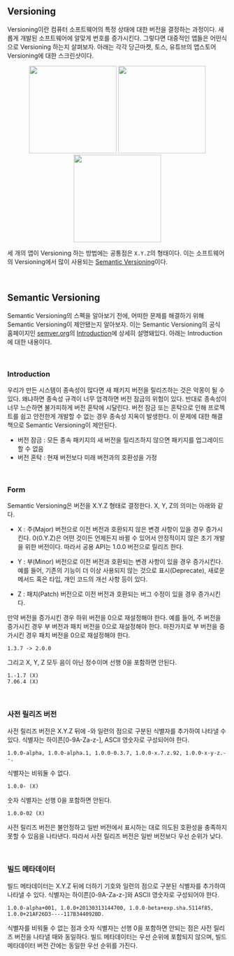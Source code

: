 ## Versioning

Versioning이란 컴퓨터 소프트웨어의 특정 상태에 대한 버전을 결정하는 과정이다. 새롭게 개발된 소프트웨어에 알맞게 번호를 증가시킨다. 그렇다면 대중적인 앱들은 어떤식으로 Versioning 하는지 살펴보자. 아래는 각각 당근마켓, 토스, 유튜브의 앱스토어 Versioning에 대한 스크린샷이다.

<p align="center">
<img src="https://user-images.githubusercontent.com/61190690/222315433-8534b1c1-2ed6-4987-aab2-50d4de63887d.PNG" width="200"> <img src="https://user-images.githubusercontent.com/61190690/222315445-95c3eb80-9afd-45fe-8b2b-c2ad3e174554.PNG" width="200"> <img src="https://user-images.githubusercontent.com/61190690/222315456-da33ac9a-3e76-4722-a818-b6b9bf5a5db3.PNG" width="200">
</p>

세 개의 앱이 Versioning 하는 방법에는 공통점은 `X.Y.Z`의 형태이다. 이는 소프트웨어의 Versioning에서 많이 사용되는 [Semantic Versioning](https://semver.org/)이다.

&nbsp;
## Semantic Versioning

Semantic Versioning의 스펙을 알아보기 전에, 어떠한 문제를 해결하기 위해 Semantic Versioning이 제안됐는지 알아보자. 이는 Semantic Versioning의 공식 홈페이지인 [semver.org](https://semver.org/)의 [Introduction](https://semver.org/#introduction:~:text=%EC%82%AC%EC%9A%A9%ED%95%A0%20%EC%88%98%20%EC%9E%88%EC%8A%B5%EB%8B%88%EB%8B%A4.-,%EC%86%8C%EA%B0%9C,-%EC%86%8C%ED%94%84%ED%8A%B8%EC%9B%A8%EC%96%B4%20%EA%B4%80%EB%A6%AC%EC%9D%98%20%EC%84%B8%EA%B3%84%EC%97%90%EB%8A%94)에 상세히 설명돼있다. 아래는 Introduction에 대한 내용이다.

&nbsp;
### Introduction

우리가 만든 시스템이 종속성이 많다면 새 패키지 버전을 릴리즈하는 것은 악몽이 될 수 있다. 왜냐하면 종속성 규격이 너무 엄격하면 버전 잠금의 위험이 있다. 반대로 종속성이 너무 느슨하면 불가피하게 버전 혼탁에 시달린다. 버전 잠금 또는 혼탁으로 인해 프로젝트를 쉽고 안전한게 개발할 수 없는 경우 종속성 지옥이 발생한다. 이 문제에 대한 해결책으로 Semantic Versioning이 제안된다.

- 버전 잠금 : 모든 종속 패키지의 새 버전을 릴리즈하지 않으면 패키지를 업그레이드 할 수 없음
- 버전 혼탁 : 현재 버전보다 미래 버전과의 호환성을 가정

&nbsp;
### Form

Semantic Versioning은 버전을 X.Y.Z 형태로 결정한다. X, Y, Z의 의미는 아래와 같다.

- X : 주(Major) 버전으로 이전 버전과 호환되지 않은 변경 사항이 있을 경우 증가시킨다. 0(0.Y.Z)은 어떤 것이든 언제든지 바뀔 수 있어서 안정적이지 않은 초기 개발을 위한 버전이다. 따라서 공용 API는 1.0.0 버전으로 릴리즈 한다.

- Y : 부(Minor) 버전으로 이전 버전과 호환되는 변경 사항이 있을 경우 증가시킨다. 예를 들어, 기존의 기능이 더 이상 사용되지 않는 것으로 표시(Deprecate), 새로운 메서드 혹은 타입, 개인 코드의 개선 사항 등이 있다.

- Z : 패치(Patch) 버전으로 이전 버전과 호환되는 버그 수정이 있을 경우 증가시킨다.

만약 버전을 증가시킨 경우 하위 버전을 0으로 재설정해야 한다. 예를 들어, 주 버전을 증가시킨 경우 부 버전과 패치 버전을 0으로 재설정해야 한다. 마찬가지로 부 버전을 증가시킨 경우 패치 버전을 0으로 재설정해야 한다.

```
1.3.7 -> 2.0.0
```

그리고 X, Y, Z 모두 음이 아닌 정수이며 선행 0을 포함하면 안된다.

```
1.-1.7 (X)
7.06.4 (X)
```

&nbsp;
### 사전 릴리즈 버전

사전 릴리즈 버전은 X.Y.Z 뒤에 -와 일련의 점으로 구분된 식별자를 추가하여 나타낼 수 있다. 식별자는 하이픈[0-9A-Za-z-], ASCII 영숫자로 구성되어야 한다.

```
1.0.0-alpha, 1.0.0-alpha.1, 1.0.0-0.3.7, 1.0.0-x.7.z.92, 1.0.0-x-y-z.--.
```

식별자는 비워둘 수 없다.

```
1.0.0- (X)
```

숫자 식별자는 선행 0을 포함하면 안된다.

```
1.0.0-02 (X)
```

사전 릴리즈 버전은 불안정하고 일반 버전에서 표시하는 대로 의도된 호환성을 충족하지 못할 수 있음을 나타낸다. 따라서 사전 릴리즈 버전은 일반 버전보다 우선 순위가 낮다.

&nbsp;
### 빌드 메타데이터

빌드 메타데이터는 X.Y.Z 뒤에 더하기 기호와 일련의 점으로 구분된 식별자를 추가하여 나타낼 수 있다. 식별자는 하이픈[0-9A-Za-z-]와 ASCII 영숫자로 구성되어야 한다.

```
1.0.0-alpha+001, 1.0.0+20130313144700, 1.0.0-beta+exp.sha.5114f85, 1.0.0+21AF26D3----117B344092BD.
```

식별자를 비워둘 수 없는 점과 숫자 식별자는 선행 0을 포함하면 안되는 점은 사전 릴리즈 버전을 나타낼 때와 동일하다. 빌드 메타데이터는 우선 순위에 포함되지 않으며, 빌드 메타데이터 버전 간에는 동일한 우선 순위를 가진다.